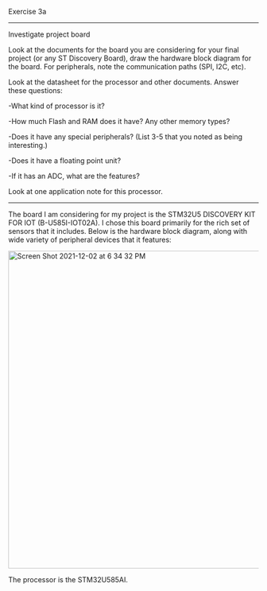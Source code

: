 Exercise 3a
******
Investigate project board

Look at the documents for the board you are considering for your final project (or any ST Discovery Board), draw the hardware block diagram for the board. For peripherals, note the communication paths (SPI, I2C, etc).

Look at the datasheet for the processor and other documents. Answer these questions:

-What kind of processor is it?

-How much Flash and RAM does it have? Any other memory types?

-Does it have any special peripherals? (List 3-5 that you noted as being interesting.)

-Does it have a floating point unit?

-If it has an ADC, what are the features?

Look at one application note for this processor.

********

The board I am considering for my project is the STM32U5 DISCOVERY KIT FOR IOT (B-U585I-IOT02A).  I chose this board primarily for the rich set of sensors that it includes.  Below is the hardware block diagram, along with wide variety of peripheral devices that it features:

<img width="639" alt="Screen Shot 2021-12-02 at 6 34 32 PM" src="https://user-images.githubusercontent.com/34926684/144535099-c7efa98d-b56a-4f36-b30c-d48c728c4ee0.png">

The processor is the STM32U585AI.


